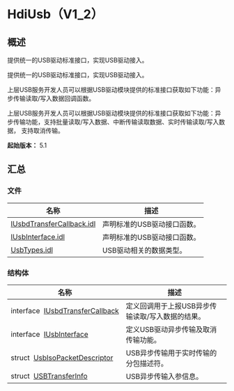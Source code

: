 # HdiUsb（V1_2）


## 概述

提供统一的USB驱动标准接口，实现USB驱动接入。

提供统一的USB驱动标准接口，实现USB驱动接入。

上层USB服务开发人员可以根据USB驱动模块提供的标准接口获取如下功能：异步传输读取/写入数据回调函数。

上层USB服务开发人员可以根据USB驱动模块提供的标准接口获取如下功能：异步传输功能，支持批量读取/写入数据、中断传输读取数据、实时传输读取/写入数据， 支持取消传输。

**起始版本：** 5.1


## 汇总


### 文件

| 名称 | 描述 | 
| -------- | -------- |
| [IUsbdTransferCallback.idl](_i_usbd_transfer_callback_8idl_v1_2.md) | 声明标准的USB驱动接口函数。 | 
| [IUsbInterface.idl](_i_usb_interface_8idl.md) | 声明标准的USB驱动接口函数。 | 
| [UsbTypes.idl](_usb_types_8idl_v1_2.md) | USB驱动相关的数据类型。 | 


### 结构体

| 名称 | 描述 | 
| -------- | -------- |
| interface&nbsp;&nbsp;[IUsbdTransferCallback](interface_i_usbd_transfer_callback_v1_2.md) | 定义回调用于上报USB异步传输读取/写入数据的结果。 | 
| interface&nbsp;&nbsp;[IUsbInterface](interface_i_usb_interface.md) | 定义USB驱动异步传输及取消传输功能。 | 
| struct&nbsp;&nbsp;[UsbIsoPacketDescriptor](_usb_iso_packet_descriptor.md) | USB异步传输用于实时传输的分包描述符。 | 
| struct&nbsp;&nbsp;[USBTransferInfo](_u_s_b_transfer_info.md) | USB异步传输入参信息。 | 
